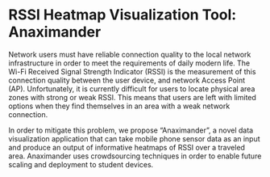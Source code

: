 # RSSI Heatmap Visualization Tool: Anaximander 

Network users must have reliable connection quality to the local network infrastructure in order to meet the requirements of daily modern life. The Wi-Fi Received Signal Strength Indicator (RSSI) is the measurement of this connection quality between the user device, and network Access Point (AP). Unfortunately, it is currently difficult for users to locate physical area zones with strong or weak RSSI. This means that users are left with limited options when they find themselves in an area with a weak network connection.

In order to mitigate this problem, we propose “Anaximander”, a novel data visualization application that can take mobile phone sensor data as an input and produce an output of informative heatmaps of RSSI over a traveled area. Anaximander uses crowdsourcing techniques in order to enable future scaling and deployment to student devices.
